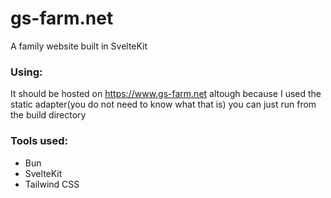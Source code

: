 # gs-farm.net

A family website built in SvelteKit

### Using:

It should be hosted on https://www.gs-farm.net altough because I used the static adapter(you do not need to know what that is) you can just run from the build directory

### Tools used:

- Bun
- SvelteKit
- Tailwind CSS
